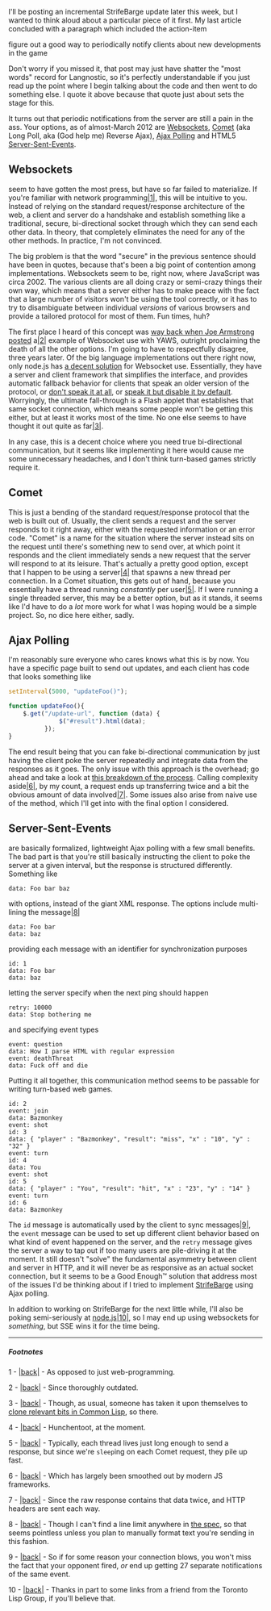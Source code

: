 I'll be posting an incremental StrifeBarge update later this week, but I wanted to think aloud about a particular piece of it first. My last article concluded with a paragraph which included the action-item

figure out a good way to periodically notify clients about new developments in the game

Don't worry if you missed it, that post may just have shatter the "most words" record for Langnostic, so it's perfectly understandable if you just read up the point where I begin talking about the code and then went to do something else. I quote it above because that quote just about sets the stage for this.

It turns out that periodic notifications from the server are still a pain in the ass. Your options, as of almost-March 2012 are [Websockets](http://dev.w3.org/html5/websockets/), [Comet](http://en.wikipedia.org/wiki/Comet_(programming)) (aka Long Poll, aka (God help me) Reverse Ajax), [Ajax Polling](http://ajaxpatterns.org/Periodic_Refresh) and HTML5 [Server-Sent-Events](http://www.html5rocks.com/en/tutorials/eventsource/basics/).

## Websockets

seem to have gotten the most press, but have so far failed to materialize. If you're familiar with network programming<a name="note-Thu-Feb-23-154642EST-2012"></a>[|1|](#foot-Thu-Feb-23-154642EST-2012), this will be intuitive to you. Instead of relying on the standard request/response architecture of the web, a client and server do a handshake and establish something like a traditional, secure, bi-directional socket through which they can send each other data. In theory, that completely eliminates the need for any of the other methods. In practice, I'm not convinced.

The big problem is that the word "secure" in the previous sentence should have been in quotes, because that's been a big point of contention among implementations. Websockets seem to be, right now, where JavaScript was circa 2002. The various clients are all doing crazy or semi-crazy things their own way, which means that a server either has to make peace with the fact that a large number of visitors won't be using the tool correctly, or it has to try to disambiguate between individual *versions* of various browsers and provide a tailored protocol for most of them. Fun times, huh?

The first place I heard of this concept was [way back when Joe Armstrong posted](http://armstrongonsoftware.blogspot.com/2009/12/comet-is-dead-long-live-websockets.html) a<a name="note-Thu-Feb-23-154647EST-2012"></a>[|2|](#foot-Thu-Feb-23-154647EST-2012) example of Websocket use with YAWS, outright proclaiming the death of all the other options. I'm going to have to respectfully disagree, three years later. Of the big language implementations out there right now, only node.js has [a decent solution](http://socket.io/) for Websocket use. Essentially, they have a server and client framework that simplifies the interface, and provides automatic fallback behavior for clients that speak an older version of the protocol, or [don't speak it at all](http://www.microsoft.com/download/en/details.aspx?id=43), or [speak it but disable it by default](http://www.mozilla.org/en-US/firefox/4.0b9/releasenotes/). Worryingly, the ultimate fall-through is a Flash applet that establishes that same socket connection, which means some people won't be getting this either, but at least it works most of the time. No one else seems to have thought it out quite as far<a name="note-Thu-Feb-23-154658EST-2012"></a>[|3|](#foot-Thu-Feb-23-154658EST-2012).

In any case, this is a decent choice where you need true bi-directional communication, but it seems like implementing it here would cause me some unnecessary headaches, and I don't think turn-based games strictly require it.

## Comet

This is just a bending of the standard request/response protocol that the web is built out of. Usually, the client sends a request and the server responds to it right away, either with the requested information or an error code. "Comet" is a name for the situation where the server instead sits on the request until there's something new to send over, at which point it responds and the client immediately sends a new request that the server will respond to at its leisure. That's actually a pretty good option, except that I happen to be using a server<a name="note-Thu-Feb-23-154704EST-2012"></a>[|4|](#foot-Thu-Feb-23-154704EST-2012) that spawns a new thread per connection. In a Comet situation, this gets out of hand, because you essentially have a thread running *constantly* per user<a name="note-Thu-Feb-23-154716EST-2012"></a>[|5|](#foot-Thu-Feb-23-154716EST-2012). If I were running a single threaded server, this may be a better option, but as it stands, it seems like I'd have to do a *lot* more work for what I was hoping would be a simple project. So, no dice here either, sadly.

## Ajax Polling

I'm reasonably sure everyone who cares knows what this is by now. You have a specific page built to send out updates, and each client has code that looks something like

```javascript
setInterval(5000, "updateFoo()");

function updateFoo(){
    $.get("/update-url", function (data) {
              $("#result").html(data);
          });
}
```

The end result being that you can fake bi-directional communication by just having the client poke the server repeatedly and integrate data from the responses as it goes. The only issue with this approach is the overhead; go ahead and take a look at [this breakdown of the process](http://en.wikipedia.org/wiki/XMLHttpRequest). Calling complexity aside<a name="note-Thu-Feb-23-154755EST-2012"></a>[|6|](#foot-Thu-Feb-23-154755EST-2012), by my count, a request ends up transferring twice and a bit the obvious amount of data involved<a name="note-Thu-Feb-23-154808EST-2012"></a>[|7|](#foot-Thu-Feb-23-154808EST-2012). Some issues also arise from naive use of the method, which I'll get into with the final option I considered.

## Server-Sent-Events

are basically formalized, lightweight Ajax polling with a few small benefits. The bad part is that you're still basically instructing the client to poke the server at a given interval, but the response is structured differently. Something like

```
data: Foo bar baz
```

with options, instead of the giant XML response. The options include multi-lining the message<a name="note-Thu-Feb-23-154814EST-2012"></a>[|8|](#foot-Thu-Feb-23-154814EST-2012)

```
data: Foo bar
data: baz
```

providing each message with an identifier for synchronization purposes

```
id: 1
data: Foo bar
data: baz
```

letting the server specify when the next ping should happen

```
retry: 10000
data: Stop bothering me
```

and specifying event types

```
event: question
data: How I parse HTML with regular expression
event: deathThreat
data: Fuck off and die
```

Putting it all together, this communication method seems to be passable for writing turn-based web games.

```
id: 2
event: join
data: Bazmonkey
event: shot
id: 3
data: { "player" : "Bazmonkey", "result": "miss", "x" : "10", "y" : "32" }
event: turn
id: 4
data: You
event: shot
id: 5
data: { "player" : "You", "result": "hit", "x" : "23", "y" : "14" }
event: turn
id: 6
data: Bazmonkey

```

The `id` message is automatically used by the client to sync messages<a name="note-Thu-Feb-23-154832EST-2012"></a>[|9|](#foot-Thu-Feb-23-154832EST-2012), the `event` message can be used to set up different client behavior based on what kind of event happened on the server, and the `retry` message gives the server a way to tap out if too many users are pile-driving it at the moment. It still doesn't "solve" the fundamental asymmetry between client and server in HTTP, and it will never be as responsive as an actual socket connection, but it seems to be a Good Enough™ solution that address most of the issues I'd be thinking about if I tried to implement [StrifeBarge](https://github.com/Inaimathi/strifebarge) using Ajax polling.

In addition to working on StrifeBarge for the next little while, I'll also be poking semi-seriously at [node.js](http://nodejs.org/)<a name="note-Sun-Feb-26-032221EST-2012"></a>[|10|](#foot-Sun-Feb-26-032221EST-2012), so I may end up using websockets for *something*, but SSE wins it for the time being.

* * *
##### Footnotes

1 - <a name="foot-Thu-Feb-23-154642EST-2012"></a>[|back|](#note-Thu-Feb-23-154642EST-2012) - As opposed to just web-programming.

2 - <a name="foot-Thu-Feb-23-154647EST-2012"></a>[|back|](#note-Thu-Feb-23-154647EST-2012) - Since thoroughly outdated.

3 - <a name="foot-Thu-Feb-23-154658EST-2012"></a>[|back|](#note-Thu-Feb-23-154658EST-2012) - Though, as usual, someone has taken it upon themselves to [clone relevant bits in Common Lisp](https://github.com/e-user/hunchensocket), so there.

4 - <a name="foot-Thu-Feb-23-154704EST-2012"></a>[|back|](#note-Thu-Feb-23-154704EST-2012) - Hunchentoot, at the moment.

5 - <a name="foot-Thu-Feb-23-154716EST-2012"></a>[|back|](#note-Thu-Feb-23-154716EST-2012) - Typically, each thread lives just long enough to send a response, but since we're `sleep`ing on each Comet request, they pile up fast.

6 - <a name="foot-Thu-Feb-23-154755EST-2012"></a>[|back|](#note-Thu-Feb-23-154755EST-2012) - Which has largely been smoothed out by modern JS frameworks.

7 - <a name="foot-Thu-Feb-23-154808EST-2012"></a>[|back|](#note-Thu-Feb-23-154808EST-2012) - Since the raw response contains that data twice, and HTTP headers are sent each way.

8 - <a name="foot-Thu-Feb-23-154814EST-2012"></a>[|back|](#note-Thu-Feb-23-154814EST-2012) - Though I can't find a line limit anywhere in [the spec](http://dev.w3.org/html5/eventsource/), so that seems pointless unless you plan to manually format text you're sending in this fashion.

9 - <a name="foot-Thu-Feb-23-154832EST-2012"></a>[|back|](#note-Thu-Feb-23-154832EST-2012) - So if for some reason your connection blows, you won't miss the fact that your opponent fired, *or* end up getting 27 separate notifications of the same event.

10 - <a name="foot-Sun-Feb-26-032221EST-2012"></a>[|back|](#note-Sun-Feb-26-032221EST-2012) - Thanks in part to some links from a friend from the Toronto Lisp Group, if you'll believe that.
